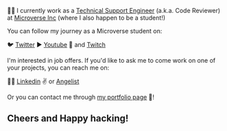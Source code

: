 👨‍💻 I currently work as a [Technical Support Engineer](https://support.microverse.org/en/articles/2742981-what-is-the-tse-position) (a.k.a. Code Reviewer) at [Microverse Inc](https://www.microverse.org/) (where I also happen to be a student!)

You can follow my journey as a Microverse student on:

🐦 [Twitter](https://twitter.com/VOscarMV)
▶️ [Youtube](https://www.youtube.com/channel/UCLedI7TWQMIp5-ovGgMaa5g)
🎥 and [Twitch](https://www.twitch.tv/voscarmv)

I'm interested in job offers. If you'd like to ask me to come work on one of your projects, you can reach me on:

🧑‍💼 [Linkedin](https://www.linkedin.com/in/oscar-mier/)
✌️ or [Angelist](https://angel.co/u/oscar-mier)

Or you can contact me through [my portfolio page](https://voscarmv.github.io/portfolio/) 💼!

## Cheers and Happy hacking! 
